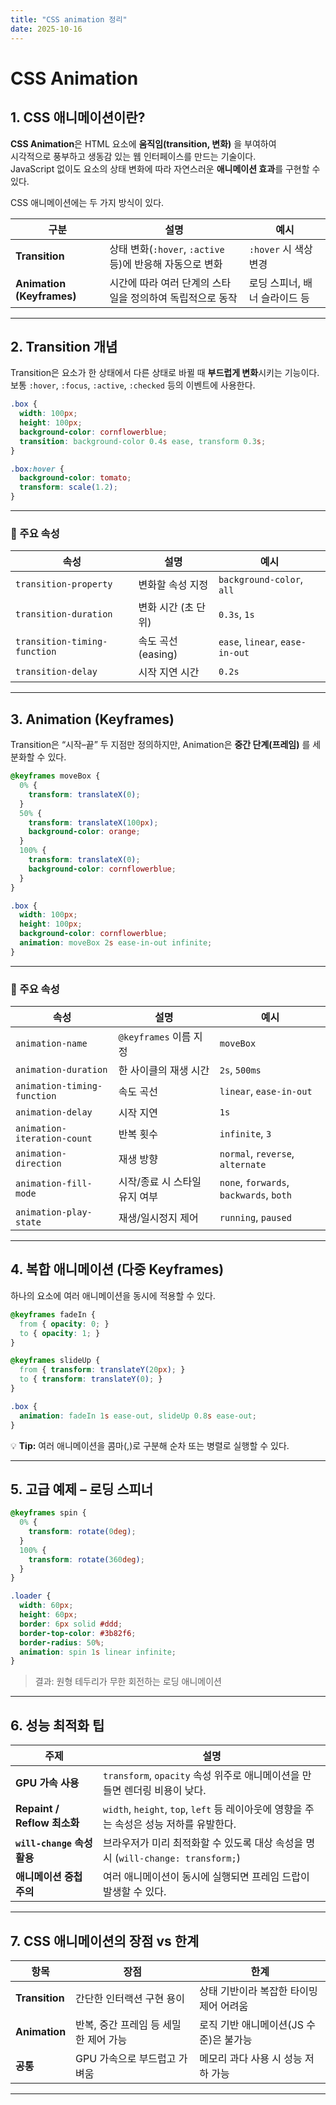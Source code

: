 ```yaml
---
title: "CSS animation 정리"
date: 2025-10-16
---
```



# CSS Animation

## 1. CSS 애니메이션이란?

**CSS Animation**은 HTML 요소에 **움직임(transition, 변화)** 을 부여하여  
시각적으로 풍부하고 생동감 있는 웹 인터페이스를 만드는 기술이다.  
JavaScript 없이도 요소의 상태 변화에 따라 자연스러운 **애니메이션 효과**를 구현할 수 있다.

CSS 애니메이션에는 두 가지 방식이 있다.

| 구분 | 설명 | 예시 |
|------|------|------|
| **Transition** | 상태 변화(`:hover`, `:active` 등)에 반응해 자동으로 변화 | `:hover` 시 색상 변경 |
| **Animation (Keyframes)** | 시간에 따라 여러 단계의 스타일을 정의하여 독립적으로 동작 | 로딩 스피너, 배너 슬라이드 등 |

---

## 2. Transition 개념

Transition은 요소가 한 상태에서 다른 상태로 바뀔 때 **부드럽게 변화**시키는 기능이다.  
보통 `:hover`, `:focus`, `:active`, `:checked` 등의 이벤트에 사용한다.

```css
.box {
  width: 100px;
  height: 100px;
  background-color: cornflowerblue;
  transition: background-color 0.4s ease, transform 0.3s;
}

.box:hover {
  background-color: tomato;
  transform: scale(1.2);
}
```

---

### 🔹 주요 속성

| 속성                           | 설명             | 예시                              |
| ---------------------------- | -------------- | ------------------------------- |
| `transition-property`        | 변화할 속성 지정      | `background-color`, `all`       |
| `transition-duration`        | 변화 시간 (초 단위)   | `0.3s`, `1s`                    |
| `transition-timing-function` | 속도 곡선 (easing) | `ease`, `linear`, `ease-in-out` |
| `transition-delay`           | 시작 지연 시간       | `0.2s`                          |

---

## 3. Animation (Keyframes)
Transition은 “시작–끝” 두 지점만 정의하지만,
Animation은 **중간 단계(프레임)** 를 세분화할 수 있다.

```css
@keyframes moveBox {
  0% {
    transform: translateX(0);
  }
  50% {
    transform: translateX(100px);
    background-color: orange;
  }
  100% {
    transform: translateX(0);
    background-color: cornflowerblue;
  }
}

.box {
  width: 100px;
  height: 100px;
  background-color: cornflowerblue;
  animation: moveBox 2s ease-in-out infinite;
}
```

---

### 🔹 주요 속성

| 속성                          | 설명                 | 예시                                      |
| --------------------------- | ------------------ | --------------------------------------- |
| `animation-name`            | `@keyframes` 이름 지정 | `moveBox`                               |
| `animation-duration`        | 한 사이클의 재생 시간       | `2s`, `500ms`                           |
| `animation-timing-function` | 속도 곡선              | `linear`, `ease-in-out`                 |
| `animation-delay`           | 시작 지연              | `1s`                                    |
| `animation-iteration-count` | 반복 횟수              | `infinite`, `3`                         |
| `animation-direction`       | 재생 방향              | `normal`, `reverse`, `alternate`        |
| `animation-fill-mode`       | 시작/종료 시 스타일 유지 여부  | `none`, `forwards`, `backwards`, `both` |
| `animation-play-state`      | 재생/일시정지 제어         | `running`, `paused`                     |

---

## 4. 복합 애니메이션 (다중 Keyframes)

하나의 요소에 여러 애니메이션을 동시에 적용할 수 있다.

```css
@keyframes fadeIn {
  from { opacity: 0; }
  to { opacity: 1; }
}

@keyframes slideUp {
  from { transform: translateY(20px); }
  to { transform: translateY(0); }
}

.box {
  animation: fadeIn 1s ease-out, slideUp 0.8s ease-out;
}
```

💡 **Tip:** 여러 애니메이션을 콤마(,)로 구분해 순차 또는 병렬로 실행할 수 있다.

---

## 5. 고급 예제 – 로딩 스피너

```css
@keyframes spin {
  0% {
    transform: rotate(0deg);
  }
  100% {
    transform: rotate(360deg);
  }
}

.loader {
  width: 60px;
  height: 60px;
  border: 6px solid #ddd;
  border-top-color: #3b82f6;
  border-radius: 50%;
  animation: spin 1s linear infinite;
}
```

> 결과: 원형 테두리가 무한 회전하는 로딩 애니메이션

---

## 6. 성능 최적화 팁

| 주제                       | 설명                                                               |
| ------------------------ | ---------------------------------------------------------------- |
| **GPU 가속 사용**            | `transform`, `opacity` 속성 위주로 애니메이션을 만들면 렌더링 비용이 낮다.             |
| **Repaint / Reflow 최소화** | `width`, `height`, `top`, `left` 등 레이아웃에 영향을 주는 속성은 성능 저하를 유발한다. |
| **`will-change` 속성 활용**  | 브라우저가 미리 최적화할 수 있도록 대상 속성을 명시 (`will-change: transform;`)        |
| **애니메이션 중첩 주의**          | 여러 애니메이션이 동시에 실행되면 프레임 드랍이 발생할 수 있다.                             |

---

## 7. CSS 애니메이션의 장점 vs 한계

| 항목             | 장점                     | 한계                      |
| -------------- | ---------------------- | ----------------------- |
| **Transition** | 간단한 인터랙션 구현 용이         | 상태 기반이라 복잡한 타이밍 제어 어려움  |
| **Animation**  | 반복, 중간 프레임 등 세밀한 제어 가능 | 로직 기반 애니메이션(JS 수준)은 불가능 |
| **공통**         | GPU 가속으로 부드럽고 가벼움      | 메모리 과다 사용 시 성능 저하 가능    |

---
